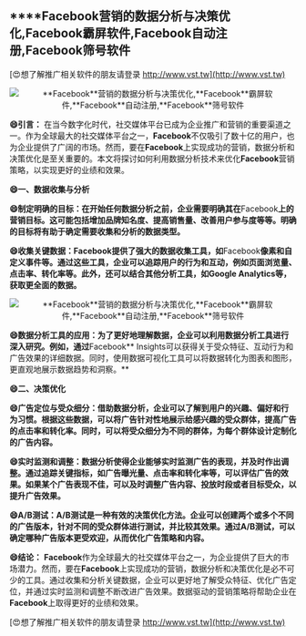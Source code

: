 ## ****Facebook**营销的数据分析与决策优化,**Facebook**霸屏软件,**Facebook**自动注册,**Facebook**筛号软件**

[😍想了解推广相关软件的朋友请登录 http://www.vst.tw](http://www.vst.tw)

 <center><img src="https://vst.tw/MP4/tuiguang/png/0.png" alt="**Facebook**营销的数据分析与决策优化,**Facebook**霸屏软件,**Facebook**自动注册,**Facebook**筛号软件"></center>

**😄引言：**
在当今数字化时代，社交媒体平台已成为企业推广和营销的重要渠道之一。作为全球最大的社交媒体平台之一，**Facebook**不仅吸引了数十亿的用户，也为企业提供了广阔的市场。然而，要在**Facebook**上实现成功的营销，数据分析和决策优化是至关重要的。本文将探讨如何利用数据分析技术来优化**Facebook**营销策略，以实现更好的业绩和效果。

**😄一、数据收集与分析**

**😄制定明确的目标：在开始任何数据分析之前，企业需要明确其在**Facebook**上的营销目标。这可能包括增加品牌知名度、提高销售量、改善用户参与度等等。明确的目标将有助于确定需要收集和分析的数据类型。**

**😄收集关键数据：**Facebook**提供了强大的数据收集工具，如**Facebook**像素和自定义事件等。通过这些工具，企业可以追踪用户的行为和互动，例如页面浏览量、点击率、转化率等。此外，还可以结合其他分析工具，如Google Analytics等，获取更全面的数据。**

 <center><img src="https://vst.tw/MP4/tuiguang/png/1.png" alt="**Facebook**营销的数据分析与决策优化,**Facebook**霸屏软件,**Facebook**自动注册,**Facebook**筛号软件"></center>

**😄数据分析工具的应用：为了更好地理解数据，企业可以利用数据分析工具进行深入研究。例如，通过**Facebook** Insights可以获得关于受众特征、互动行为和广告效果的详细数据。同时，使用数据可视化工具可以将数据转化为图表和图形，更直观地展示数据趋势和洞察。**

**😄二、决策优化**

**😄广告定位与受众细分：借助数据分析，企业可以了解到用户的兴趣、偏好和行为习惯。根据这些数据，可以将广告针对性地展示给感兴趣的受众群体，提高广告的点击率和转化率。同时，可以将受众细分为不同的群体，为每个群体设计定制化的广告内容。**

**😄实时监测和调整：数据分析使得企业能够实时监测广告的表现，并及时作出调整。通过追踪关键指标，如广告曝光量、点击率和转化率等，可以评估广告的效果。如果某个广告表现不佳，可以及时调整广告内容、投放时段或者目标受众，以提升广告效果。**

**😄A/B测试：A/B测试是一种有效的决策优化方法。企业可以创建两个或多个不同的广告版本，针对不同的受众群体进行测试，并比较其效果。通过A/B测试，可以确定哪种广告版本更受欢迎，从而优化广告策略和内容。**

**😄结论：**
**Facebook**作为全球最大的社交媒体平台之一，为企业提供了巨大的市场潜力。然而，要在**Facebook**上实现成功的营销，数据分析和决策优化是必不可少的工具。通过收集和分析关键数据，企业可以更好地了解受众特征、优化广告定位，并通过实时监测和调整不断改进广告效果。数据驱动的营销策略将帮助企业在**Facebook**上取得更好的业绩和效果。

[😍想了解推广相关软件的朋友请登录 http://www.vst.tw](http://www.vst.tw)



